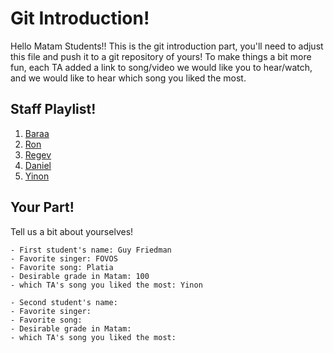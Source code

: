 # Git Introduction!

Hello Matam Students!!
This is the git introduction part, you'll need to adjust this file and push it to a git repository of yours!
To make things a bit more fun, each TA added a link to song/video we would like you to hear/watch, and we would like to hear which song you liked the most.

## Staff Playlist!

1. [Baraa](https://www.youtube.com/watch?v=Oextk-If8HQ)
2. [Ron](https://www.youtube.com/watch?v=lhfs1CzzUPM)
3. [Regev](https://www.youtube.com/watch?v=HYsz1hP0BFo)
4. [Daniel](https://www.youtube.com/watch?v=1_yirYhYLDU)
5. [Yinon](https://www.youtube.com/watch?v=3pM4g-tr-2U)

## Your Part!

Tell us a bit about yourselves! 

	- First student's name: Guy Friedman
	- Favorite singer: FOVOS
	- Favorite song: Platia
	- Desirable grade in Matam: 100
	- which TA's song you liked the most: Yinon

	- Second student's name:
	- Favorite singer:
	- Favorite song:
	- Desirable grade in Matam:
	- which TA's song you liked the most: 
